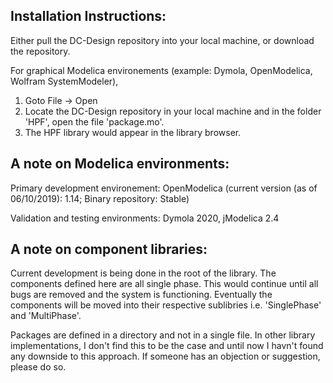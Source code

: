 Installation Instructions:
--------------------------
Either pull the DC-Design repository into your local machine, or download the repository.

For graphical Modelica environements (example: Dymola, OpenModelica, Wolfram SystemModeler),
1. Goto File -> Open
2. Locate the DC-Design repository in your local machine and in the folder 'HPF', open the file 'package.mo'.
3. The HPF library would appear in the library browser.

A note on Modelica environments:
-------------------------------
Primary development environement: OpenModelica (current version (as of 06/10/2019): 1.14; Binary repository: Stable)

Validation and testing environments: Dymola 2020, jModelica 2.4


A note on component libraries:
------------------------------
Current development is being done in the root of the library. The components defined here are all single phase.
This would continue until all bugs are removed and the system is functioning. Eventually the components
will be moved into their respective sublibries i.e. 'SinglePhase' and 'MultiPhase'.

Packages are defined in a directory and not in a single file. In other library implementations, I don't find this
to be the case and until now I havn't found any downside to this approach. If someone has an objection or suggestion, 
please do so.
